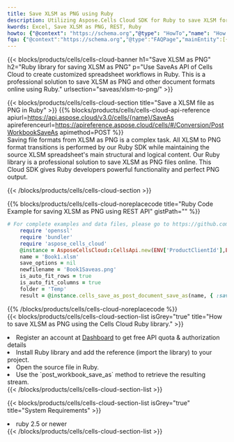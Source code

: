 ```yaml
---
title: Save XLSM as PNG using Ruby 
description: Utilizing Aspose.Cells Cloud SDK for Ruby to save XLSM format file as PNG format file. 
kwords: Excel, Save XLSM as PNG, REST, Ruby
howto: {"@context": "https://schema.org","@type": "HowTo","name": "How to save XLSM as PNG using the Cells Cloud Ruby library.","description": "How to save XLSM as PNG using the Cells Cloud Ruby library.","image": {"@type": "ImageObject"},"url": "/ruby/saveas/xlsm-to-png/","step": [{ "@type": "HowToStep","name": "How to save XLSM as PNG using the Cells Cloud Ruby library. step 1", "image": {"@type": "ImageObject",},"url": "/ruby/saveas/xlsm-to-png/","text": "Register an account at <a href='https://dashboard.aspose.cloud/'>Dashboard</a> to get free API quota & authorization details",},{ "@type": "HowToStep","name": "How to save XLSM as PNG using the Cells Cloud Ruby library. step 1", "image": {"@type": "ImageObject",},"url": "/ruby/saveas/xlsm-to-png/","text": "Install Ruby library and add the reference (import the library) to your project.",},{ "@type": "HowToStep","name": "How to save XLSM as PNG using the Cells Cloud Ruby library. step 1", "image": {"@type": "ImageObject",},"url": "/ruby/saveas/xlsm-to-png/","text": "Open the source file in Ruby.",},{ "@type": "HowToStep","name": "How to save XLSM as PNG using the Cells Cloud Ruby library. step 1", "image": {"@type": "ImageObject",},"url": "/ruby/saveas/xlsm-to-png/","text": "Use the `post_workbook_save_as` method to retrieve the resulting stream.",}, ],"supply": {"@type": "HowToSupply","name": "document"},"tool": [{"@type": "HowToTool","name": "RubyMine, Visual Studio Code, Aptana Studio, NetBeans"},{"@type": "HowToTool","name": "Aspose Cells"}],"totalTime": "PT6M"}
fqa: {"@context":"https://schema.org","@type":"FAQPage","mainEntity":[{"@type":"Question","name":"Why save file as other formats file in C# using REST API?","acceptedAnswer":{"@type":"Answer","text":"Documents are encoded in many ways, and some files may be incompatible with the software you use. To open and read such files, just save them as appropriate file formats.<br/><ol><li>Install .NET SDK and add the reference (import the library) to your project.</li><li>Open the source file in C# using REST API.</li><li>Call the PostWorkbookSaveAsRequest() method, passing an output filename with required extension.</li><li>Get the result of save as a separate file.</li></ol>"}},{"@type":"Question","name":"What file formats can I save as with your C# library?","acceptedAnswer":{"@type":"Answer","text":"We support a variety of file formats for conversion using .NET library, including XLSX, Excel, xls , PDF, CSV, HTML, Markdown, XML, PNG, JPG, TIFF, Json, TXT and many more."}},{"@type":"Question","name":"What is the maximum allowed file size for conversion using this .NET library?","acceptedAnswer":{"@type":"Answer","text":"There are no file size limits for format conversions using .NET library."}}]}
---
```



{{< blocks/products/cells/cells-cloud-banner h1="Save XLSM as PNG" h2="Ruby library for saving XLSM as PNG" p="Use SaveAs API of Cells Cloud to create customized spreadsheet workflows in Ruby. This is a professional solution to save XLSM as PNG and other document formats online using Ruby." urlsection="saveas/xlsm-to-png/" >}}

{{< blocks/products/cells/cells-cloud-section  title="Save a XLSM file as PNG in Ruby" >}}
{{% blocks/products/cells/cells-cloud-api-reference  apiurl=https://api.aspose.cloud/v3.0/cells/{name}/SaveAs  apireferenceurl=https://apireference.aspose.cloud/cells/#/Conversion/PostWorkbookSaveAs  apimethod=POST %}}
<br/>
Saving file formats from XLSM as PNG is a complex task. All XLSM to PNG format transitions is performed by our Ruby SDK while maintaining the source XLSM spreadsheet's main structural and logical content. Our Ruby library is a professional solution to save XLSM as PNG files online. This Cloud SDK gives Ruby developers powerful functionality and perfect PNG output.

{{< /blocks/products/cells/cells-cloud-section >}}

{{% blocks/products/cells/cells-cloud-noreplacecode title="Ruby Code Example for saving XLSM as PNG using REST API" gistPath="" %}}
  
```ruby
# For complete examples and data files, please go to https://github.com/aspose-cells-cloud/aspose-cells-cloud-ruby/
    require 'openssl'
    require 'bundler'
    require 'aspose_cells_cloud'
    @instance = AsposeCellsCloud::CellsApi.new(ENV['ProductClientId'],ENV['ProductClientSecret'])
    name = 'Book1.xlsm'
    save_options = nil
    newfilename = 'Book1Saveas.png'
    is_auto_fit_rows = true
    is_auto_fit_columns = true
    folder = 'Temp'
    result = @instance.cells_save_as_post_document_save_as(name, { :save_options=>save_options, :newfilename=>(folder+"/"+newfilename), :is_auto_fit_rows=>is_auto_fit_rows, :is_auto_fit_columns=>is_auto_fit_columns, :folder=>folder})
```
  
{{% /blocks/products/cells/cells-cloud-noreplacecode  %}}
<br/>
{{< blocks/products/cells/cells-cloud-section-list isGrey="true"  title="How to save XLSM as PNG using the Cells Cloud Ruby library." >}}
<li>Register an account at <a href="https://dashboard.aspose.cloud/">Dashboard</a> to get free API quota & authorization details</li>
<li>Install Ruby library and add the reference (import the library) to your project.</li>
<li>Open the source file in Ruby.</li>
<li>Use the `post_workbook_save_as` method to retrieve the resulting stream.</li>
{{< /blocks/products/cells/cells-cloud-section-list >}}

{{< blocks/products/cells/cells-cloud-section-list isGrey="true"  title="System Requirements" >}}
<li>ruby 2.5 or newer</li>
{{< /blocks/products/cells/cells-cloud-section-list >}}
